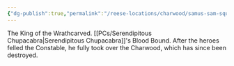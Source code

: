 ```yaml
---
{"dg-publish":true,"permalink":"/reese-locations/charwood/samus-sam-squant-chh-l-ebarge/"}
---
```


The King of the Wrathcarved. [[PCs/Serendipitous Chupacabra\|Serendipitous Chupacabra]]'s Blood Bound. After the heroes felled the Constable, he fully took over the Charwood, which has since been destroyed.